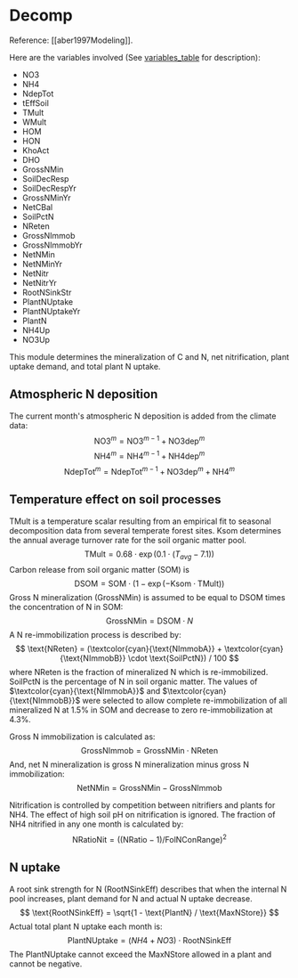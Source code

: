 # Decomp

Reference: [[aber1997Modeling]].

Here are the variables involved (See [variables_table](/doc/paramters_table.md) for description):

- $\text{NO3}$
- $\text{NH4}$
- $\text{NdepTot}$
- $\text{tEffSoil}$
- $\text{TMult}$
- $\text{WMult}$
- $\text{HOM}$
- $\text{HON}$
- $\text{KhoAct}$
- $\text{DHO}$
- $\text{GrossNMin}$
- $\text{SoilDecResp}$
- $\text{SoilDecRespYr}$
- $\text{GrossNMinYr}$
- $\text{NetCBal}$
- $\text{SoilPctN}$
- $\text{NReten}$
- $\text{GrossNImmob}$
- $\text{GrossNImmobYr}$
- $\text{NetNMin}$
- $\text{NetNMinYr}$
- $\text{NetNitr}$
- $\text{NetNitrYr}$
- $\text{RootNSinkStr}$
- $\text{PlantNUptake}$
- $\text{PlantNUptakeYr}$
- $\text{PlantN}$
- $\text{NH4Up}$
- $\text{NO3Up}$

This module determines the mineralization of C and N, net nitrification, plant uptake demand, and total plant N uptake. 
## Atmospheric N deposition

The current month's atmospheric N deposition is added from the climate data:
$$
\text{NO3}^m = \text{NO3}^{m-1} + \text{NO3dep}^m 
$$
$$
\text{NH4}^m = \text{NH4}^{m-1} + \text{NH4dep}^m
$$
$$
\text{NdepTot}^m = \text{NdepTot}^{m-1} + \text{NO3dep}^m + \text{NH4}^m
$$

## Temperature effect on soil processes

$\text{TMult}$ is a temperature scalar resulting from an empirical fit to seasonal decomposition data from several temperate forest sites. $\text{Ksom}$ determines the annual average turnover rate for the soil organic matter pool.
$$
\text{TMult} = 0.68 \cdot \exp(0.1 \cdot (T_{avg} - 7.1))
$$
Carbon release from soil organic matter (SOM) is
$$
\text{DSOM} = \text{SOM} \cdot (1 - \exp(-\text{Ksom} \cdot \text{TMult}))
$$
Gross N mineralization ($\text{GrossNMin}$) is assumed to be equal to DSOM times the concentration of N in SOM:
$$
\text{GrossNMin} = \text{DSOM} \cdot N
$$
A N re-immobilization process is described by:
$$
\text{NReten} = (\textcolor{cyan}{\text{NImmobA}} + \textcolor{cyan}{\text{NImmobB}} \cdot \text{SoilPctN}) / 100
$$
where $\text{NReten}$ is the fraction of mineralized N which is re-immobilized. $\text{SoilPctN}$ is the percentage of N in soil organic matter. The values of $\textcolor{cyan}{\text{NImmobA}}$ and $\textcolor{cyan}{\text{NImmobB}}$ were selected to allow complete re-immobilization of all mineralized N at 1.5% in SOM and decrease to zero re-immobilization at 4.3%.

Gross N immobilization is calculated as:
$$
\text{GrossNImmob} = \text{GrossNMin} \cdot \text{NReten}
$$
And, net N mineralization is gross N mineralization minus gross N immobilization: 
$$
\text{NetNMin} = \text{GrossNMin} - \text{GrossNImmob}
$$

Nitrification is controlled by competition between nitrifiers and plants for NH4. The effect of high soil pH on nitrification is ignored. The fraction of NH4 nitrified in any one month is calculated by:
$$
\text{NRatioNit} = ((\text{NRatio} - 1) / \text{FolNConRange})^2
$$
## N uptake

A root sink strength for N ($\text{RootNSinkEff}$) describes that when the internal N pool increases, plant demand for N and actual N uptake decrease.
$$
\text{RootNSinkEff} = \sqrt{1 - \text{PlantN} / \text{MaxNStore}}
$$
Actual total plant N uptake each month is:
$$
\text{PlantNUptake} = (NH4 + NO3) \cdot \text{RootNSinkEff}
$$
The $\text{PlantNUptake}$ cannot exceed the $\text{MaxNStore}$ allowed in a plant and cannot be negative.



